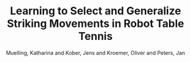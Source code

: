 ---
collection: journal
permalink: /publications/Muelling2013IJRR
pubtype: journal 
title: "Learning to Select and Generalize Striking Movements in Robot Table Tennis" 
author: "Muelling, Katharina and Kober, Jens and Kroemer, Oliver and Peters, Jan" 
year: 2013
avenue: International Journal of Robotics Research 
url:  
pages: 263--279 
code:  
video: https://youtu.be/SH3bADiB7uQ 
abstract: 
---